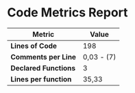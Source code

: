 # Code Metrics Report

| Metric                          | Value       |
|---------------------------------|-------------|
| **Lines of Code**               | 198         |
| **Comments per Line**           | 0,03 - (7)  |
| **Declared Functions**          | 3           |
| **Lines per function**          | 35,33       |


